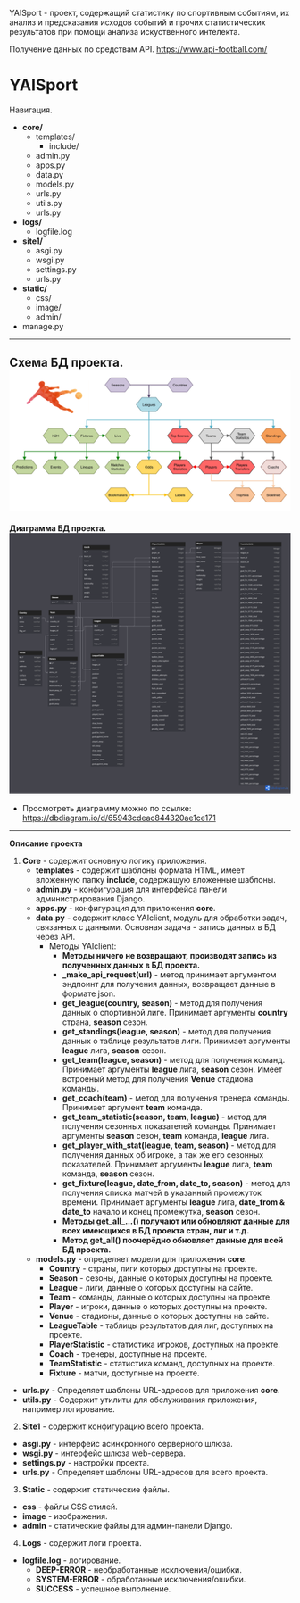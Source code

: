YAISport - проект, содержащий статистику по спортивным событиям, их анализ и предсказания исходов событий и прочих статистических результатов при помощи анализа искуственного интелекта.

Получение данных по средствам API. https://www.api-football.com/

# YAISport
Навигация.
- **core/**
  - templates/
    - include/
  - admin.py
  - apps.py
  - data.py
  - models.py
  - urls.py
  - utils.py
  - urls.py
- **logs/**
  - logfile.log
- **site1/**
  - asgi.py
  - wsgi.py
  - settings.py
  - urls.py
- **static/**
  - css/
  - image/
  - admin/
- manage.py
---
**Схема БД проекта.**
![Alt text](archi-beta.jpg)
---
**Диаграмма БД проекта.**
![Alt text](dbdiagramm.png)
- Просмотреть диаграмму можно по ссылке: https://dbdiagram.io/d/65943cdeac844320ae1ce171
---
**Описание проекта**
1. **Core** - содержит основную логику приложения.
   - **templates** - содержит шаблоны формата HTML, имеет вложенную папку **include**, содержащую вложенные шаблоны.
   - **admin.py** - конфигурация для интерфейса панели администрирования Django.
   - **apps.py** - конфигурация для приложения **core**.
   - **data.py** - содержит класс YAIclient, модуль для обработки задач, связанных с данными. Основная задача - запись данных в БД через API.
     - Методы YAIclient:
       - **Методы ничего не возвращают, производят запись из полученных данных в БД проекта.**
       - **_make_api_request(url)** - метод принимает аргументом эндпоинт для получения данных, возвращает данные в формате json.
       - **get_league(country, season)** - метод для получения данных о спортивной лиге. Принимает аргументы **country** страна, **season** сезон. 
       - **get_standings(league, season)** - метод для получения данных о таблице результатов лиги. Принимает аргументы **league** лига, **season** сезон.
       - **get_team(league, season)** - метод для получения команд. Принимает аргументы **league** лига, **season** сезон. Имеет встроеный метод для получения **Venue** стадиона команды.
       - **get_coach(team)** - метод для получения тренера команды. Принимает аргумент **team** команда.
       - **get_team_statistic(season, team, league)** - метод для получения сезонных показателей команды. Принимает аргументы **season** сезон, **team** команда, **league** лига.
       - **get_player_with_stat(league, team, season)** - метод для получения данных об игроке, а так же его сезонных показателей. Принимает аргументы **league** лига, **team** команда, **season** сезон.
       - **get_fixture(league, date_from, date_to, season)** - метод для получения списка матчей в указанный промежуток времени. Принимает аргументы **league** лига, **date_from & date_to** начало и конец промежутка, **season** сезон.
       - **Методы get_all_...() получают или обновляют данные для **всех** имеющихся в БД проекта стран, лиг и т.д.**
       - **Метод get_all() поочерёдно обновляет данные для всей БД проекта.**      
   - **models.py** - определяет модели для приложения **core**.
     - **Country** - страны, лиги которых доступны на проекте.
     - **Season** - сезоны, данные о которых доступны на проекте.
     - **League** - лиги, данные о которых доступны на сайте.
     - **Team** - команды, данные о которых доступны на проекте.
     - **Player** - игроки, данные о которых доступны на проекте.
     - **Venue** - стадионы, данные о которых доступны на сайте.
     - **LeagueTable** - таблицы результатов для лиг, доступных на проекте.
     - **PlayerStatistic** - статистика игроков, доступных на проекте.
     - **Coach** - тренеры, доступные на проекте.
     - **TeamStatistic** - статистика команд, доступных на проекте.
     - **Fixture** - матчи, доступные на проекте.
  - **urls.py** - Определяет шаблоны URL-адресов для приложения **core**.
  - **utils.py** - Содержит утилиты для обслуживания приложения, например логирование.
2. **Site1** - содержит конфигурацию всего проекта.
  - **asgi.py** - интерфейс асинхронного серверного шлюза.
  - **wsgi.py** - интерфейс шлюза web-сервера.
  - **settings.py** - настройки проекта.
  - **urls.py** - Определяет шаблоны URL-адресов для всего проекта.
3. **Static** - содержит статические файлы.
  - **css** - файлы CSS стилей.
  - **image** - изображения.
  - **admin** - статические файлы для админ-панели Django.
4. **Logs** - содержит логи проекта.
  - **logfile.log** - логирование.
    - **DEEP-ERROR** - необработанные исключения/ошибки.
    - **SYSTEM-ERROR** - обработанные исключения/ошибки.
    - **SUCCESS** - успешное выполнение.
